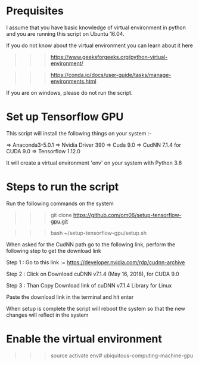 # Prequisites

I assume that you have basic knowledge of virtual environment in python and you are running this script on Ubuntu 16.04.

If you do not know about the virtual environment you can learn about it here 

>>> https://www.geeksforgeeks.org/python-virtual-environment/

>>> https://conda.io/docs/user-guide/tasks/manage-environments.html

If you are on windows, please do not run the script.

# Set up Tensorflow GPU

This script will install the following things on your system :-


=> Anaconda3-5.0.1
=> Nvidia Driver 390
=> Cuda 9.0
=> CudNN 7.1.4 for CUDA 9.0
=> Tensorflow 1.12.0 


It will create a virtual environment 'env' on your system with Python 3.6


# Steps to run the script 

Run the following commands on the system


>>> git clone https://github.com/om06/setup-tensorflow-gpu.git

>>> bash ~/setup-tensorflow-gpu/setup.sh

When asked for the CudNN path go to the following link, perform the following step to get the download link

Step 1 : Go to this link := https://developer.nvidia.com/rdp/cudnn-archive

Step 2 : Click on Download cuDNN v7.1.4 (May 16, 2018), for CUDA 9.0

Step 3 : Than Copy Download link of cuDNN v7.1.4 Library for Linux

Paste the download link in the terminal and hit enter

When setup is complete the script will reboot the system so that the new changes will reflect in the system

# Enable the virtual environment 

>>> source activate env# ubiquitous-computing-machine-gpu
